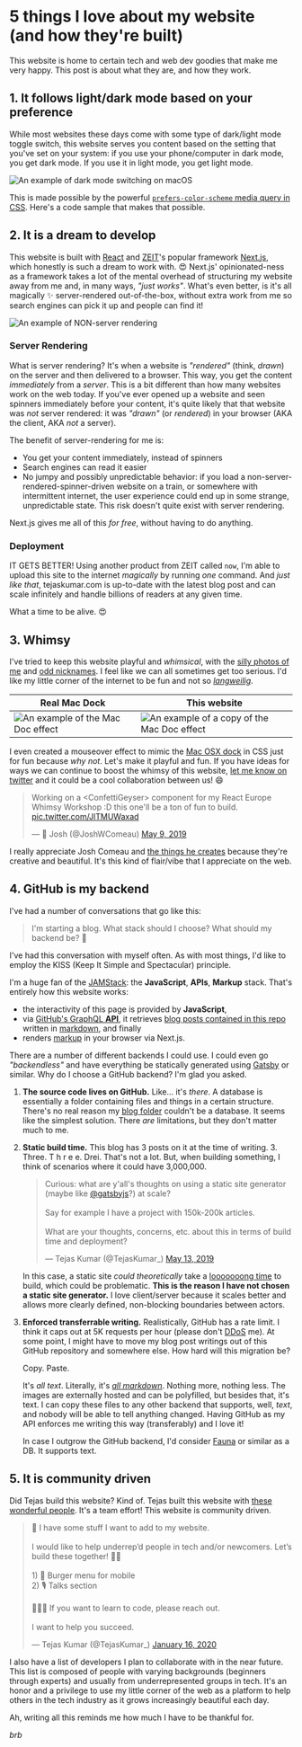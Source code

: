 # 5 things I love about my website (and how they're built)

This website is home to certain tech and web dev goodies that make me very happy. This post is about what they are, and how they work. 

## 1. It follows light/dark mode based on your preference

While most websites these days come with some type of dark/light mode toggle switch, this website serves you content based on the setting that you've set on your system: if you use your phone/computer in dark mode, you get dark mode. If you use it in light mode, you get light mode.

![An example of dark mode switching on macOS](/img/blog/5-things-post/darkmode.gif)

This is made possible by the powerful [`prefers-color-scheme` media query in CSS](https://developer.mozilla.org/en-US/docs/Web/CSS/@media/prefers-color-scheme). Here's a code sample that makes that possible.

## 2. It is a dream to develop

This website is built with [React](https://reactjs.org/) and [ZEIT](https://zeit.co/)'s popular framework [Next.js](https://nextjs.org/), which honestly is such a dream to work with. 😍 Next.js' opinionated-ness as a framework takes a lot of the mental overhead of structuring my website away from me and, in many ways, _"just works"_. What's even better, is it's all magically ✨ server-rendered out-of-the-box, without extra work from me so search engines can pick it up and people can find it!

![An example of NON-server rendering](/img/blog/5-things-post/clientrender.gif)

### Server Rendering

What is server rendering? It's when a website is _"rendered"_ (think, _drawn_) on the server and then delivered to a browser. This way, you get the content _immediately_ from a _server_. This is a bit different than how many websites work on the web today. If you've ever opened up a website and seen spinners immediately before your content, it's quite likely that that website was _not_ server rendered: it was _"drawn"_ (or _rendered_) in your browser (AKA the client, AKA _not_ a server).

The benefit of server-rendering for me is:
- You get your content immediately, instead of spinners
- Search engines can read it easier
- No jumpy and possibly unpredictable behavior: if you load a non-server-rendered-spinner-driven website on a train, or somewhere with intermittent internet, the user experience could end up in some strange, unpredictable state. This risk doesn't quite exist with server rendering.

Next.js gives me all of this _for free_, without having to do anything.

### Deployment

IT GETS BETTER! Using another product from ZEIT called `now`, I'm able to upload this site to the internet _magically_ by running _one_ command. And _just like that_, tejaskumar.com is up-to-date with the latest blog post and can scale infinitely and handle billions of readers at any given time.

<!-- now gif -->

What a time to be alive. 😍

## 3. Whimsy

I've tried to keep this website playful and _whimsical_, with the [silly photos of me](https://github.com/TejasQ/tejaskumar.com/blob/master/public/tejass/13.png) and [odd nicknames](https://github.com/TejasQ/tejaskumar.com/blob/master/util/tej-variants.ts). I feel like we can all sometimes get too serious. I'd like my little corner of the internet to be fun and not so [_langweilig_](https://www.google.com/search?rlz=1C5CHFA_enDE756DE756&ei=6PMlXt-LAoH6kwXZp5zoBQ&q=langweilig+in+english).

| Real Mac Dock | This website |
|--------|-------|
| ![An example of the Mac Doc effect](/img/blog/5-things-post/real-dock.gif) | ![An example of a copy of the Mac Doc effect](/img/blog/5-things-post/dock.gif) |

I even created a mouseover effect to mimic the [Mac OSX dock](https://support.apple.com/guide/mac-help/dock-mh35859/mac) in CSS just for fun because _why not_. Let's make it playful and fun. If you have ideas for ways we can continue to boost the whimsy of this website, [let me know on twitter](https://twitter.com/TejasKumar_) and it could be a cool collaboration between us! 😄

<blockquote class="twitter-tweet"><p lang="en" dir="ltr">Working on a &lt;ConfettiGeyser&gt; component for my React Europe Whimsy Workshop :D this one&#39;ll be a ton of fun to build. <a href="https://t.co/JlTMUWaxad">pic.twitter.com/JlTMUWaxad</a></p>&mdash; 🌈 Josh (@JoshWComeau) <a href="https://twitter.com/JoshWComeau/status/1126575908754788354?ref_src=twsrc%5Etfw">May 9, 2019</a></blockquote> <script async src="https://platform.twitter.com/widgets.js" charset="utf-8"></script>

I really appreciate Josh Comeau and [the things he creates](https://tinkersynth.com/) because they're creative and beautiful. It's this kind of flair/vibe that I appreciate on the web.

## 4. GitHub is my backend

I've had a number of conversations that go like this:

> I'm starting a blog. What stack should I choose? What should my backend be? 🤔

I've had this conversation with myself often. As with most things, I'd like to employ the KISS (Keep It Simple and Spectacular) principle.

I'm a huge fan of the [JAMStack](https://jamstack.org/): the **JavaScript**, **APIs**, **Markup** stack. That's entirely how this website works:

- the interactivity of this page is provided by **JavaScript**,
- via [GitHub's GraphQL **API**](https://github.com/TejasQ/tejaskumar.com/blob/111ae18633d2fd16aab9fdfaf9ccdba127d86302/util/getInitialBlogPosts.ts#L10), it retrieves [blog posts contained in this repo](https://github.com/TejasQ/tejaskumar.com/tree/master/blog) written in [markdown](https://en.wikipedia.org/wiki/Markdown), and finally
- renders [markup](https://en.wikipedia.org/wiki/Markup_language) in your browser via Next.js.

There are a number of different backends I could use. I could even go _"backendless"_ and have everything be statically generated using [Gatsby](https://www.gatsbyjs.org/) or similar. Why do I choose a GitHub backend? I'm glad you asked.

1. **The source code lives on GitHub.** Like... it's _there_. A database is essentially a folder containing files and things in a certain structure. There's no real reason my [blog folder](https://github.com/TejasQ/tejaskumar.com/tree/master/blog) couldn't be a database. It seems like the simplest solution. There _are_ limitations, but they don't matter much to me. 

2. **Static build time.** This blog has 3 posts on it at the time of writing. 3. Three. T h r e e. Drei. That's not a lot. But, when building something, I think of scenarios where it could have 3,000,000. 

    <blockquote class="twitter-tweet"><p lang="en" dir="ltr">Curious: what are y&#39;all&#39;s thoughts on using a static site generator (maybe like <a href="https://twitter.com/gatsbyjs?ref_src=twsrc%5Etfw">@gatsbyjs</a>?) at scale? <br><br>Say for example I have a project with 150k-200k articles. <br><br>What are your thoughts, concerns, etc. about this in terms of build time and deployment?</p>&mdash; Tejas Kumar (@TejasKumar_) <a href="https://twitter.com/TejasKumar_/status/1128028814829936645?ref_src=twsrc%5Etfw">May 13, 2019</a></blockquote> <script async src="https://platform.twitter.com/widgets.js" charset="utf-8"></script>

    In this case, a static site _could theoretically_ take a [looooooong time](https://twitter.com/monicalent/status/1128030476780937217) to build, which could be problematic. **This is the reason I have not chosen a static site generator.** I love client/server because it scales better and allows more clearly defined, non-blocking boundaries between actors.

3. **Enforced transferrable writing.** Realistically, GitHub has a rate limit. I think it caps out at 5K requests per hour (please don't [DDoS](https://www.cloudflare.com/learning/ddos/what-is-a-ddos-attack/) me). At some point, I might have to move my blog post writings out of this GitHub repository and somewhere else. How hard will this migration be?

    Copy. Paste.

    It's _all text_. Literally, it's [_all markdown_](https://github.com/TejasQ/tejaskumar.com/tree/master/blog). Nothing more, nothing less. The images are externally hosted and can be polyfilled, but besides that, it's text. I can copy these files to any other backend that supports, well, _text_, and nobody will be able to tell anything changed. Having GitHub as my API enforces me writing this way (transferably) and I love it!

    In case I outgrow the GitHub backend, I'd consider [Fauna](https://fauna.com/) or similar as a DB. It supports text.

## 5. It is community driven

Did Tejas build this website? Kind of. Tejas built this website with [these wonderful people](https://github.com/TejasQ/tejaskumar.com/graphs/contributors). It's a team effort! This website is community driven.

<blockquote class="twitter-tweet"><p lang="en" dir="ltr">📣 I have some stuff I want to add to my website. <br><br>I would like to help underrep’d people in tech and/or newcomers. Let’s build these together! 🙌🏾<br><br>1) 🍔 Burger menu for mobile<br>2) 🎙 Talks section<br><br>👨🏾‍💻 If you want to learn to code, please reach out.<br><br>I want to help you succeed.</p>&mdash; Tejas Kumar (@TejasKumar_) <a href="https://twitter.com/TejasKumar_/status/1217839590213660673?ref_src=twsrc%5Etfw">January 16, 2020</a></blockquote> <script async src="https://platform.twitter.com/widgets.js" charset="utf-8"></script>

I also have a list of developers I plan to collaborate with in the near future. This list is composed of people with varying backgrounds (beginners through experts) and usually from underrepresented groups in tech. It's an honor and a privilege to use my little corner of the web as a platform to help others in the tech industry as it grows increasingly beautiful each day.

Ah, writing all this reminds me how much I have to be thankful for.

_brb_
